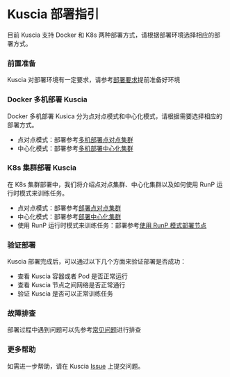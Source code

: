 # Kuscia 部署指引
目前 Kuscia 支持 Docker 和 K8s 两种部署方式，请根据部署环境选择相应的部署方式。

### 前置准备
Kuscia 对部署环境有一定要求，请参考[部署要求](./deploy_check.md)提前准备好环境

### Docker 多机部署 Kuscia
Docker 多机部署 Kusica 分为点对点模式和中心化模式，请根据需要选择相应的部署方式。
- 点对点模式：部署参考[多机部署点对点集群](./Docker_deployment_kuscia/deploy_p2p_cn.md)
- 中心化模式：部署参考[多机部署中心化集群](./Docker_deployment_kuscia/deploy_master_lite_cn.md)

### K8s 集群部署 Kuscia
在 K8s 集群部署中，我们将介绍点对点集群、中心化集群以及如何使用 RunP 运行时模式来训练任务。
- 点对点模式：部署参考[部署点对点集群](./K8s_deployment_kuscia/K8s_p2p_cn.md)
- 中心化模式：部署参考[部署中心化集群](./K8s_deployment_kuscia/K8s_master_lite_cn.md)
- 使用 RunP 运行时模式来训练任务：部署参考[使用 RunP 模式部署节点](./K8s_deployment_kuscia/deploy_with_runp_cn.md)

### 验证部署
Kuscia 部署完成后，可以通过以下几个方面来验证部署是否成功：
- 查看 Kuscia 容器或者 Pod 是否正常运行
- 查看 Kuscia 节点之间网络是否正常通行
- 验证 Kuscia 是否可以正常训练任务

### 故障排查
部署过程中遇到问题可以先参考[常见问题](./../reference/troubleshoot/deployfailed.md)进行排查

### 更多帮助
如需进一步帮助，请在 Kuscia [Issue](https://github.com/secretflow/kuscia/issues) 上提交问题。